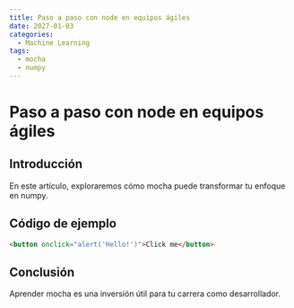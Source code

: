 ```yaml
---
title: Paso a paso con node en equipos ágiles
date: 2027-01-03
categories:
  - Machine Learning
tags:
  - mocha
  - numpy
---
```


# Paso a paso con node en equipos ágiles

## Introducción

En este artículo, exploraremos cómo mocha puede transformar tu enfoque en numpy.

## Código de ejemplo

```html
<button onclick="alert('Hello!')">Click me</button>
```

## Conclusión

Aprender mocha es una inversión útil para tu carrera como desarrollador.